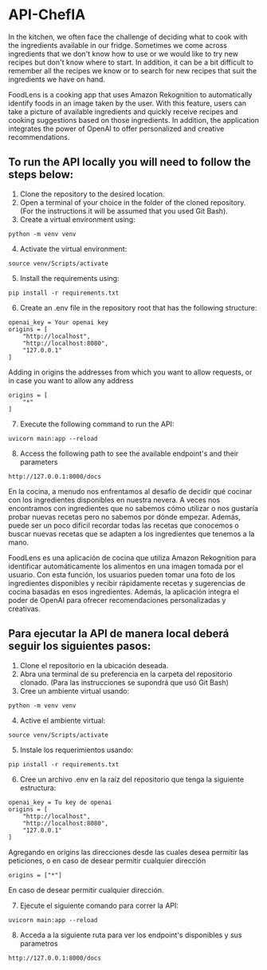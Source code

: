 # API-ChefIA
In the kitchen, we often face the challenge of deciding what to cook with the ingredients available in our fridge. Sometimes we come across ingredients that we don't know how to use or we would like to try new recipes but don't know where to start. In addition, it can be a bit difficult to remember all the recipes we know or to search for new recipes that suit the ingredients we have on hand.

FoodLens is a cooking app that uses Amazon Rekognition to automatically identify foods in an image taken by the user. With this feature, users can take a picture of available ingredients and quickly receive recipes and cooking suggestions based on those ingredients. In addition, the application integrates the power of OpenAI to offer personalized and creative recommendations.

## To run the API locally you will need to follow the steps below:

1. Clone the repository to the desired location.
2. Open a terminal of your choice in the folder of the cloned repository. (For the instructions it will be 
assumed that you used Git Bash).
3. Create a virtual environment using:
```
python -m venv venv
```
4. Activate the virtual environment:
```
source venv/Scripts/activate
```
5. Install the requirements using:
```
pip install -r requirements.txt
```
6. Create an .env file in the repository root that has the following structure:
```
openai_key = Your openai key
origins = [
    "http://localhost",
    "http://localhost:8080",
    "127.0.0.1"
]
```
Adding in origins the addresses from which you want to allow requests, or in case you want to allow any address
```
origins = [
    "*"
]
```
7. Execute the following command to run the API:
```
uvicorn main:app --reload
```
8. Access the following path to see the available endpoint's and their parameters
```
http://127.0.0.1:8000/docs
```



En la cocina, a menudo nos enfrentamos al desafío de decidir qué cocinar con los ingredientes disponibles en nuestra nevera. A veces nos encontramos con ingredientes que no sabemos cómo utilizar o nos gustaría probar nuevas recetas pero no sabemos por dónde empezar. Además, puede ser un poco difícil recordar todas las recetas que conocemos o buscar nuevas recetas que se adapten a los ingredientes que tenemos a la mano.

FoodLens es una aplicación de cocina que utiliza Amazon Rekognition para identificar automáticamente los alimentos en una imagen tomada por el usuario. Con esta función, los usuarios pueden tomar una foto de los ingredientes disponibles y recibir rápidamente recetas y sugerencias de cocina basadas en esos ingredientes. Además, la aplicación integra el poder de OpenAI para ofrecer recomendaciones personalizadas y creativas.

## Para ejecutar la API de manera local deberá seguir los siguientes pasos:
1. Clone el repositorio en la ubicación deseada.
2. Abra una terminal de su preferencia en la carpeta del repositorio clonado. (Para las instrucciones se supondrá
que usó Git Bash)
3. Cree un ambiente virtual usando:
```
python -m venv venv
```
4. Active el ambiente virtual:
```
source venv/Scripts/activate
```
5. Instale los requerimientos usando:
```
pip install -r requirements.txt
```
6. Cree un archivo .env en la raíz del repositorio que tenga la siguiente estructura:
```
openai_key = Tu key de openai
origins = [
    "http://localhost",
    "http://localhost:8080",
    "127.0.0.1"
]
```
Agregando en origins las direcciones desde las cuales desea permitir las peticiones, o en caso de desear permitir cualquier dirección
```
origins = ["*"]
```
En caso de desear permitir cualquier dirección.

7. Ejecute el siguiente comando para correr la API:
```
uvicorn main:app --reload
```
8. Acceda a la siguiente ruta para ver los endpoint's disponibles y sus parametros
```
http://127.0.0.1:8000/docs
```